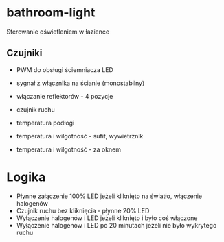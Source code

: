 # bathroom-light
Sterowanie oświetleniem w łazience


## Czujniki
* PWM do obsługi ściemniacza LED
* sygnał z włącznika na ścianie (monostabilny)
* włączanie reflektorów - 4 pozycje
* czujnik ruchu
* temperatura podłogi


* temperatura i wilgotność - sufit, wywietrznik
* temperatura i wilgotność - za oknem

# Logika
* Płynne załączenie 100% LED jeżeli kliknięto na światło, włączenie halogenów 
* Czujnik ruchu bez kliknięcia - płynne 20% LED 
* Wyłączenie halogenów  i LED jeżeli kliknięto i było coś włączone
* Wyłączenie halogenów i LED po 20 minutach jeżeli nie było wykrytego ruchu
